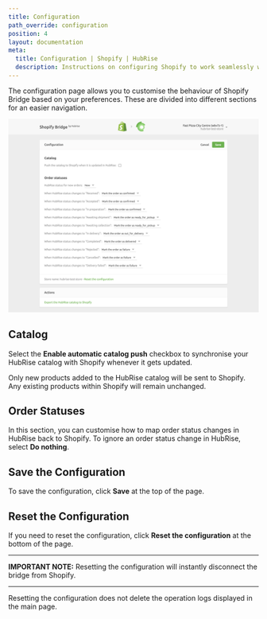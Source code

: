 ```yaml
---
title: Configuration
path_override: configuration
position: 4
layout: documentation
meta:
  title: Configuration | Shopify | HubRise
  description: Instructions on configuring Shopify to work seamlessly with HubRise and your EPOS or other apps connected to HubRise. Configuration is simple.
---
```


The configuration page allows you to customise the behaviour of Shopify Bridge based on your preferences.
These are divided into different sections for an easier navigation.

![Shopify Bridge configuration page](./images/004-shopify-configuration-page.png)

## Catalog

Select the **Enable automatic catalog push** checkbox to synchronise your HubRise catalog with Shopify whenever it gets updated.

Only new products added to the HubRise catalog will be sent to Shopify. Any existing products within Shopify will remain unchanged.

## Order Statuses

In this section, you can customise how to map order status changes in HubRise back to Shopify. To ignore an order status change in HubRise, select **Do nothing**.

## Save the Configuration

To save the configuration, click **Save** at the top of the page.

## Reset the Configuration

If you need to reset the configuration, click **Reset the configuration** at the bottom of the page.

---

**IMPORTANT NOTE:** Resetting the configuration will instantly disconnect the bridge from Shopify.

---

Resetting the configuration does not delete the operation logs displayed in the main page.
